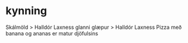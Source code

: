 # kynning
Skálmöld > Halldór Laxness
glanni glæpur > Halldór Laxness
Pizza með banana og ananas er matur djöfulsins
